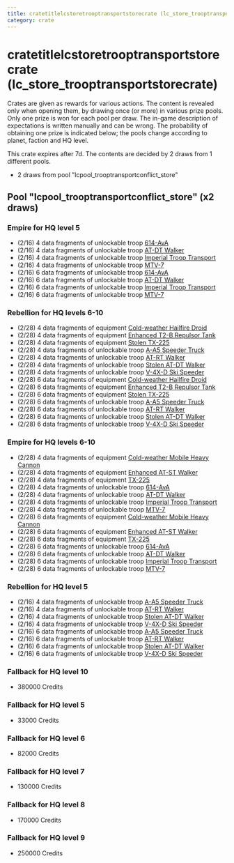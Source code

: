 ```yaml
---
title: cratetitlelcstoretrooptransportstorecrate (lc_store_trooptransportstorecrate)
category: crate
---
```


# cratetitlelcstoretrooptransportstorecrate (lc_store_trooptransportstorecrate)

Crates are given as rewards for various actions. The content is revealed only when opening them, by drawing once (or more) in various prize pools. Only one prize is won for each pool per draw. The in-game description of expectations is written manually and can be wrong. The probability of obtaining one prize is indicated below; the pools change according to planet, faction and HQ level.

This crate expires after 7d. The contents are decided by 2 draws from 1 different pools.
  * 2 draws from pool "lcpool_trooptransportconflict_store"

## Pool "lcpool_trooptransportconflict_store" (x2 draws)

### Empire for HQ level 5

  * (2/16) 4 data fragments of unlockable troop [614-AvA](614AVA)
  * (2/16) 4 data fragments of unlockable troop [AT-DT Walker](EmpireChicken)
  * (2/16) 4 data fragments of unlockable troop [Imperial Troop Transport](EmpireTransportVehicle)
  * (2/16) 4 data fragments of unlockable troop [MTV-7](MTV7)
  * (2/16) 6 data fragments of unlockable troop [614-AvA](614AVA)
  * (2/16) 6 data fragments of unlockable troop [AT-DT Walker](EmpireChicken)
  * (2/16) 6 data fragments of unlockable troop [Imperial Troop Transport](EmpireTransportVehicle)
  * (2/16) 6 data fragments of unlockable troop [MTV-7](MTV7)

### Rebellion for HQ levels 6-10

  * (2/28) 4 data fragments of equipment [Cold-weather Hailfire Droid](eqpRebelArcticHailfire)
  * (2/28) 4 data fragments of equipment [Enhanced T2-B Repulsor Tank](eqpRebelT2BTankHalfSkin)
  * (2/28) 4 data fragments of equipment [Stolen TX-225](eqpRebelHovertank)
  * (2/28) 4 data fragments of unlockable troop [A-A5 Speeder Truck](RebelTransportVehicle)
  * (2/28) 4 data fragments of unlockable troop [AT-RT Walker](ATRT)
  * (2/28) 4 data fragments of unlockable troop [Stolen AT-DT Walker](RebelChicken)
  * (2/28) 4 data fragments of unlockable troop [V-4X-D Ski Speeder](PolarShip)
  * (2/28) 6 data fragments of equipment [Cold-weather Hailfire Droid](eqpRebelArcticHailfire)
  * (2/28) 6 data fragments of equipment [Enhanced T2-B Repulsor Tank](eqpRebelT2BTankHalfSkin)
  * (2/28) 6 data fragments of equipment [Stolen TX-225](eqpRebelHovertank)
  * (2/28) 6 data fragments of unlockable troop [A-A5 Speeder Truck](RebelTransportVehicle)
  * (2/28) 6 data fragments of unlockable troop [AT-RT Walker](ATRT)
  * (2/28) 6 data fragments of unlockable troop [Stolen AT-DT Walker](RebelChicken)
  * (2/28) 6 data fragments of unlockable troop [V-4X-D Ski Speeder](PolarShip)

### Empire for HQ levels 6-10

  * (2/28) 4 data fragments of equipment [Cold-weather Mobile Heavy Cannon](eqpEmpireArcticMHC)
  * (2/28) 4 data fragments of equipment [Enhanced AT-ST Walker](eqpEmpireATSTHalfSkin)
  * (2/28) 4 data fragments of equipment [TX-225](eqpEmpireHovertank)
  * (2/28) 4 data fragments of unlockable troop [614-AvA](614AVA)
  * (2/28) 4 data fragments of unlockable troop [AT-DT Walker](EmpireChicken)
  * (2/28) 4 data fragments of unlockable troop [Imperial Troop Transport](EmpireTransportVehicle)
  * (2/28) 4 data fragments of unlockable troop [MTV-7](MTV7)
  * (2/28) 6 data fragments of equipment [Cold-weather Mobile Heavy Cannon](eqpEmpireArcticMHC)
  * (2/28) 6 data fragments of equipment [Enhanced AT-ST Walker](eqpEmpireATSTHalfSkin)
  * (2/28) 6 data fragments of equipment [TX-225](eqpEmpireHovertank)
  * (2/28) 6 data fragments of unlockable troop [614-AvA](614AVA)
  * (2/28) 6 data fragments of unlockable troop [AT-DT Walker](EmpireChicken)
  * (2/28) 6 data fragments of unlockable troop [Imperial Troop Transport](EmpireTransportVehicle)
  * (2/28) 6 data fragments of unlockable troop [MTV-7](MTV7)

### Rebellion for HQ level 5

  * (2/16) 4 data fragments of unlockable troop [A-A5 Speeder Truck](RebelTransportVehicle)
  * (2/16) 4 data fragments of unlockable troop [AT-RT Walker](ATRT)
  * (2/16) 4 data fragments of unlockable troop [Stolen AT-DT Walker](RebelChicken)
  * (2/16) 4 data fragments of unlockable troop [V-4X-D Ski Speeder](PolarShip)
  * (2/16) 6 data fragments of unlockable troop [A-A5 Speeder Truck](RebelTransportVehicle)
  * (2/16) 6 data fragments of unlockable troop [AT-RT Walker](ATRT)
  * (2/16) 6 data fragments of unlockable troop [Stolen AT-DT Walker](RebelChicken)
  * (2/16) 6 data fragments of unlockable troop [V-4X-D Ski Speeder](PolarShip)

### Fallback for HQ level 10

  * 380000 Credits

### Fallback for HQ level 5

  * 33000 Credits

### Fallback for HQ level 6

  * 82000 Credits

### Fallback for HQ level 7

  * 130000 Credits

### Fallback for HQ level 8

  * 170000 Credits

### Fallback for HQ level 9

  * 250000 Credits